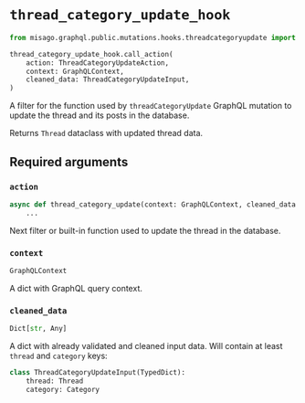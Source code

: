 # `thread_category_update_hook`

```python
from misago.graphql.public.mutations.hooks.threadcategoryupdate import thread_category_update_hook

thread_category_update_hook.call_action(
    action: ThreadCategoryUpdateAction,
    context: GraphQLContext,
    cleaned_data: ThreadCategoryUpdateInput,
)
```

A filter for the function used by `threadCategoryUpdate` GraphQL mutation to update the thread and its posts in the database.

Returns `Thread` dataclass with updated thread data.


## Required arguments

### `action`

```python
async def thread_category_update(context: GraphQLContext, cleaned_data: ThreadCategoryUpdateInput) -> Thread:
    ...
```

Next filter or built-in function used to update the thread in the database.


### `context`

```python
GraphQLContext
```

A dict with GraphQL query context.


### `cleaned_data`

```python
Dict[str, Any]
```

A dict with already validated and cleaned input data. Will contain at least `thread` and `category` keys:

```python
class ThreadCategoryUpdateInput(TypedDict):
    thread: Thread
    category: Category
```
